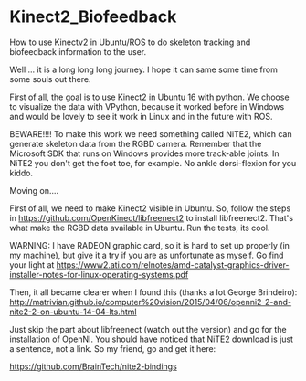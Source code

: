 # Kinect2_Biofeedback
How to use Kinectv2 in Ubuntu/ROS to do skeleton tracking and biofeedback information to the user.

Well ... it is a long long long journey. I hope it can same some time from some souls out there.

First of all, the goal is to use Kinect2 in Ubuntu 16 with python. We choose to visualize the data with VPython, because it worked before in Windows and would be lovely to see it work in Linux and in the future with ROS.

BEWARE!!!! To make this work we need something called NiTE2, which can generate skeleton data from the RGBD camera. Remember that the Microsoft SDK that runs on Windows provides more track-able joints. In NiTE2 you don't get the foot toe, for example. No ankle dorsi-flexion for you kiddo.

Moving on....

First of all, we need to make Kinect2 visible in Ubuntu. So, follow the steps in https://github.com/OpenKinect/libfreenect2 to install libfreenect2. That's what make the RGBD data available in Ubuntu. Run the tests, its cool.

WARNING: I have RADEON graphic card, so it is hard to set up properly (in my machine), but give it a try if you are as unfortunate as myself. Go find your light at https://www2.ati.com/relnotes/amd-catalyst-graphics-driver-installer-notes-for-linux-operating-systems.pdf

Then, it all became clearer when I found this (thanks a lot George Brindeiro): 
http://matrivian.github.io/computer%20vision/2015/04/06/openni2-2-and-nite2-2-on-ubuntu-14-04-lts.html

Just skip the part about libfreenect (watch out the version) and go for the installation of OpenNI. You should have noticed that NiTE2 download is just a sentence, not a link. So my friend, go and get it here:  


https://github.com/BrainTech/nite2-bindings  
